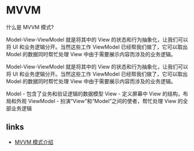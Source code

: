 # MVVM

什么是 MVVM 模式?

Model-View-ViewModel 就是将其中的 View 的状态和行为抽象化，让我们可以将 UI 和业务逻辑分开。当然这些工作 ViewModel 已经帮我们做了，它可以取出 Model 的数据同时帮忙处理 View 中由于需要展示内容而涉及的业务逻辑。

Model-View-ViewModel 就是将其中的 View 的状态和行为抽象化，让我们可以将 UI 和业务逻辑分开。当然这些工作 ViewModel 已经帮我们做了，它可以取出 Model 的数据同时帮忙处理 View 中由于需要展示内容而涉及的业务逻辑。

Model - 包含了业务和验证逻辑的数据模型
View - 定义屏幕中 View 的结构，布局和外观
ViewModel - 扮演“View”和“Model”之间的使者，帮忙处理 View 的全部业务逻辑

## links

- [MVVM 模式介绍](https://github.com/xitu/gold-miner/blob/master/TODO%2Fapproaching-android-with-mvvm.md)
